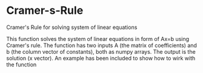 # Cramer-s-Rule
Cramer's Rule for solving system of linear equations

This function solves the system of linear equations in form of Ax=b using Cramer's rule. The function has two inputs A (the matrix of coefficients) and b (the column vector of constants), both as numpy arrays. The output is the solution (x vector).
An example has been included to show how to wirk with the function
